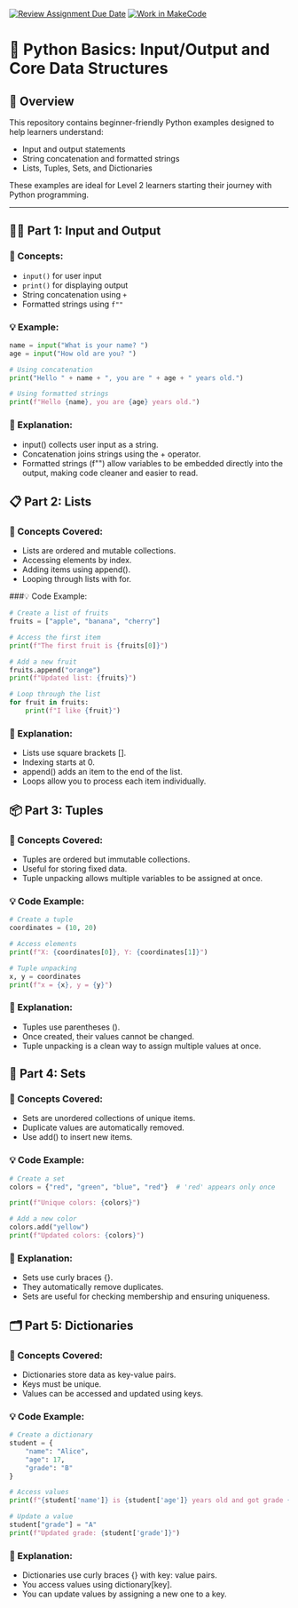 [![Review Assignment Due Date](https://classroom.github.com/assets/deadline-readme-button-22041afd0340ce965d47ae6ef1cefeee28c7c493a6346c4f15d667ab976d596c.svg)](https://classroom.github.com/a/jdhXoo2o)
[![Work in MakeCode](https://classroom.github.com/assets/work-in-make-code-8824cc13a1a3f34ffcd245c82f0ae96fdae6b7d554b6539aec3a03a70825519c.svg)](https://classroom.github.com/online_ide?assignment_repo_id=20600221&assignment_repo_type=AssignmentRepo)
# 🐍 Python Basics: Input/Output and Core Data Structures
## 📘 Overview

This repository contains beginner-friendly Python examples designed to help learners understand:

- Input and output statements
- String concatenation and formatted strings
- Lists, Tuples, Sets, and Dictionaries

These examples are ideal for Level 2 learners starting their journey with Python programming.

---

## 🧑‍💻 Part 1: Input and Output

### 🔹 Concepts:
- `input()` for user input
- `print()` for displaying output
- String concatenation using `+`
- Formatted strings using `f""`

### 💡 Example:

```python
name = input("What is your name? ")
age = input("How old are you? ")

# Using concatenation
print("Hello " + name + ", you are " + age + " years old.")

# Using formatted strings
print(f"Hello {name}, you are {age} years old.")
```
### 🧠 Explanation:

- input() collects user input as a string.
- Concatenation joins strings using the + operator.
- Formatted strings (f"") allow variables to be embedded directly into the output, making code cleaner and easier to read.

## 📋 Part 2: Lists
### 🔹 Concepts Covered:

- Lists are ordered and mutable collections.
- Accessing elements by index.
- Adding items using append().
- Looping through lists with for.

###💡 Code Example:

```python
# Create a list of fruits
fruits = ["apple", "banana", "cherry"]

# Access the first item
print(f"The first fruit is {fruits[0]}")

# Add a new fruit
fruits.append("orange")
print(f"Updated list: {fruits}")

# Loop through the list
for fruit in fruits:
    print(f"I like {fruit}")
```
### 🧠 Explanation:

- Lists use square brackets [].
- Indexing starts at 0.
- append() adds an item to the end of the list.
- Loops allow you to process each item individually.

## 📦 Part 3: Tuples
### 🔹 Concepts Covered:

- Tuples are ordered but immutable collections.
- Useful for storing fixed data.
- Tuple unpacking allows multiple variables to be assigned at once.

### 💡 Code Example:

```python
# Create a tuple
coordinates = (10, 20)

# Access elements
print(f"X: {coordinates[0]}, Y: {coordinates[1]}")

# Tuple unpacking
x, y = coordinates
print(f"x = {x}, y = {y}")
```
### 🧠 Explanation:

- Tuples use parentheses ().
- Once created, their values cannot be changed.
- Tuple unpacking is a clean way to assign multiple values at once.

## 🎨 Part 4: Sets
### 🔹 Concepts Covered:

- Sets are unordered collections of unique items.
- Duplicate values are automatically removed.
- Use add() to insert new items.

### 💡 Code Example:

```python
# Create a set
colors = {"red", "green", "blue", "red"}  # 'red' appears only once

print(f"Unique colors: {colors}")

# Add a new color
colors.add("yellow")
print(f"Updated colors: {colors}")
```
### 🧠 Explanation:

- Sets use curly braces {}.
- They automatically remove duplicates.
- Sets are useful for checking membership and ensuring uniqueness.

## 🗂️ Part 5: Dictionaries
### 🔹 Concepts Covered:

- Dictionaries store data as key-value pairs.
- Keys must be unique.
- Values can be accessed and updated using keys.

### 💡 Code Example:

```python
# Create a dictionary
student = {
    "name": "Alice",
    "age": 17,
    "grade": "B"
}

# Access values
print(f"{student['name']} is {student['age']} years old and got grade {student['grade']}.")

# Update a value
student["grade"] = "A"
print(f"Updated grade: {student['grade']}")
```
### 🧠 Explanation:

- Dictionaries use curly braces {} with key: value pairs.
- You access values using dictionary[key].
- You can update values by assigning a new one to a key.
